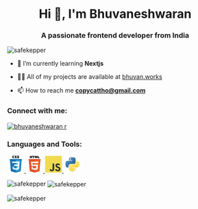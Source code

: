 <h1 align="center">Hi 👋, I'm Bhuvaneshwaran</h1>
<h3 align="center">A passionate frontend developer from India</h3>

<p align="left"> <img src="https://komarev.com/ghpvc/?username=safekepper&label=Profile%20views&color=0e75b6&style=flat" alt="safekepper" /> </p>

- 🌱 I’m currently learning **Nextjs**

- 👨‍💻 All of my projects are available at [bhuvan.works](bhuvan.works)

- 📫 How to reach me **copycattho@gmail.com**

<h3 align="left">Connect with me:</h3>
<p align="left">
<a href="https://linkedin.com/in/bhuvaneshwaran r" target="blank"><img align="center" src="https://raw.githubusercontent.com/rahuldkjain/github-profile-readme-generator/master/src/images/icons/Social/linked-in-alt.svg" alt="bhuvaneshwaran r" height="30" width="40" /></a>
</p>

<h3 align="left">Languages and Tools:</h3>
<p align="left"> <a href="https://www.w3schools.com/css/" target="_blank" rel="noreferrer"> <img src="https://raw.githubusercontent.com/devicons/devicon/master/icons/css3/css3-original-wordmark.svg" alt="css3" width="40" height="40"/> </a> <a href="https://www.w3.org/html/" target="_blank" rel="noreferrer"> <img src="https://raw.githubusercontent.com/devicons/devicon/master/icons/html5/html5-original-wordmark.svg" alt="html5" width="40" height="40"/> </a> <a href="https://developer.mozilla.org/en-US/docs/Web/JavaScript" target="_blank" rel="noreferrer"> <img src="https://raw.githubusercontent.com/devicons/devicon/master/icons/javascript/javascript-original.svg" alt="javascript" width="40" height="40"/> </a> <a href="https://www.python.org" target="_blank" rel="noreferrer"> <img src="https://raw.githubusercontent.com/devicons/devicon/master/icons/python/python-original.svg" alt="python" width="40" height="40"/> </a> </p>

<p><img align="left" src="https://github-readme-stats.vercel.app/api/top-langs?username=safekepper&show_icons=true&locale=en&layout=compact" alt="safekepper" /></p>

<p>&nbsp;<img align="center" src="https://github-readme-stats.vercel.app/api?username=safekepper&show_icons=true&locale=en" alt="safekepper" /></p>

<p><img align="center" src="https://github-readme-streak-stats.herokuapp.com/?user=safekepper&" alt="safekepper" /></p>

